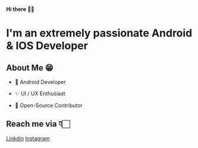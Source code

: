 **Hi there** 👋🏻

# I'm an extremely passionate Android & IOS Developer

## About Me 😁
* 📱 Android Developer 

* ✨ UI / UX Enthusiast

* 📖 Open-Source Contributor



## Reach me via 👇🏻
[Linkdin](https://www.linkedin.com/in/yogendra-nimaje-0ab41a249/)
[Instagram](https://www.instagram.com/nimje_yogendra/)
